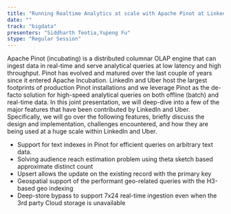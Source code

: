 ```yaml
---
title: "Running Realtime Analytics at scale with Apache Pinot at LinkedIn and Uber"
date: "" 
track: "bigdata"
presenters: "Siddharth Teotia,Yupeng Fu"
stype: "Regular Session"
---
```

Apache Pinot (incubating) is a distributed columnar OLAP engine that can ingest data in real-time and serve analytical queries at low latency and high throughput. Pinot has evolved and matured over the last couple of years since it entered Apache Incubation. LinkedIn and Uber host the largest footprints of production Pinot installations and we leverage Pinot as the de-facto solution for high-speed analytical queries on both offline (batch) and real-time data. In this joint presentation, we will deep-dive into a few of the major features that have been contributed by LinkedIn and Uber. Specifically, we will go over the following features, briefly discuss the design and implementation, challenges encountered, and how they are being used at a huge scale within LinkedIn and Uber.
 

 - Support for text indexes in Pinot for efficient queries on arbitrary text data.
 - Solving audience reach estimation problem using theta sketch based approximate distinct count
 - Upsert allows the update on the existing record with the primary key
 - Geospatial support of the performant geo-related queries with the H3-based geo indexing
 - Deep-store bypass to support 7x24 real-time ingestion even when the 3rd party Cloud storage is unavailable